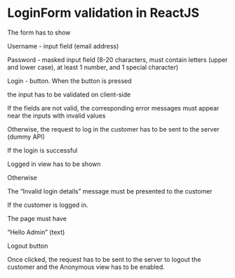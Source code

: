# LoginForm validation in ReactJS 


The form has to show

Username - input field (email address)

Password - masked input field (8-20 characters, must contain letters (upper and lower case), at least 1 number, and 1 special character)

Login - button. When the button is pressed

the input has to be validated on client-side

If the fields are not valid, the corresponding error messages must appear near the inputs with invalid values

Otherwise, the request to log in the customer has to be sent to the server (dummy API)

If the login is successful

Logged in view has to be shown

Otherwise

The “Invalid login details” message must be presented to the customer


If the customer is logged in.

The page must have

“Hello Admin” (text)

Logout button

Once clicked, the request has to be sent to the server to logout the customer and the Anonymous view has to be enabled.
